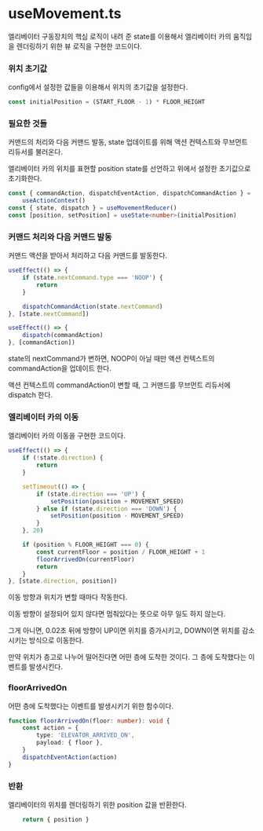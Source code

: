 # useMovement.ts

엘리베이터 구동장치의 핵심 로직이 내려 준 state를 이용해서 엘리베이터 카의 움직임을 렌더링하기 위한 뷰 로직을 구현한 코드이다.


### 위치 초기값

config에서 설정한 값들을 이용해서 위치의 초기값을 설정한다.

```typescript
const initialPosition = (START_FLOOR - 1) * FLOOR_HEIGHT
```


### 필요한 것들

커맨드의 처리와 다음 커맨드 발동, state 업데이트를 위해 액션 컨텍스트와 무브먼트 리듀서를 불러온다.

엘리베이터 카의 위치를 표현할 position state를 선언하고 위에서 설정한 초기값으로 초기화한다.

```typescript
const { commandAction, dispatchEventAction, dispatchCommandAction } =
    useActionContext()
const { state, dispatch } = useMovementReducer()
const [position, setPosition] = useState<number>(initialPosition)
```


### 커맨드 처리와 다음 커맨드 발동

커맨드 액션을 받아서 처리하고 다음 커맨드를 발동한다.

```typescript
useEffect(() => {
    if (state.nextCommand.type === 'NOOP') {
        return
    }

    dispatchCommandAction(state.nextCommand)
}, [state.nextCommand])

useEffect(() => {
    dispatch(commandAction)
}, [commandAction])
```

state의 nextCommand가 변하면, NOOP이 아닐 때만 액션 컨텍스트의 commandAction을 업데이트 한다.

액션 컨텍스트의 commandAction이 변할 때, 그 커맨드를 무브먼트 리듀서에 dispatch 한다.


### 엘리베이터 카의 이동

엘리베이터 카의 이동을 구현한 코드이다.

```typescript
useEffect(() => {
    if (!state.direction) {
        return
    }

    setTimeout(() => {
        if (state.direction === 'UP') {
            setPosition(position + MOVEMENT_SPEED)
        } else if (state.direction === 'DOWN') {
            setPosition(position - MOVEMENT_SPEED)
        }
    }, 20)

    if (position % FLOOR_HEIGHT === 0) {
        const currentFloor = position / FLOOR_HEIGHT + 1
        floorArrivedOn(currentFloor)
        return
    }
}, [state.direction, position])
```

이동 방향과 위치가 변할 때마다 작동한다.

이동 방향이 설정되어 있지 않다면 멈춰있다는 뜻으로 아무 일도 하지 않는다.

그게 아니면, 0.02초 뒤에 방향이 UP이면 위치를 증가시키고, DOWN이면 위치를 감소시키는 방식으로 이동한다.

만약 위치가 층고로 나누어 떨어진다면 어떤 층에 도착한 것이다. 그 층에 도착했다는 이벤트를 발생시킨다.


### floorArrivedOn

어떤 층에 도착했다는 이벤트를 발생시키기 위한 함수이다.

```typescript
function floorArrivedOn(floor: number): void {
    const action = {
        type: 'ELEVATOR_ARRIVED_ON',
        payload: { floor },
    }
    dispatchEventAction(action)
}
```


### 반환

엘리베이터의 위치를 렌더링하기 위한 position 값을 반환한다.

```typescript
    return { position }
```